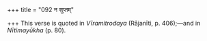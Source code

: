 +++
title = "092 न सुप्तम्"

+++
This verse is quoted in *Vīramitrodaya* (Rājanīti, p. 406);—and in
*Nītimayūkha* (p. 80).


